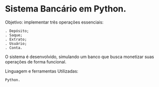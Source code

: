 # Sistema Bancário em Python. 

Objetivo: implementar três operações essenciais:

    . Depósito;
    . Saque;
    . Extrato;
    . Usuário;
    . Conta.

O sistema é desenvolvido, simulando um banco que busca monetizar suas operações de forma funcional.

Linguagem e ferramentas Utilizadas:

    Python.
